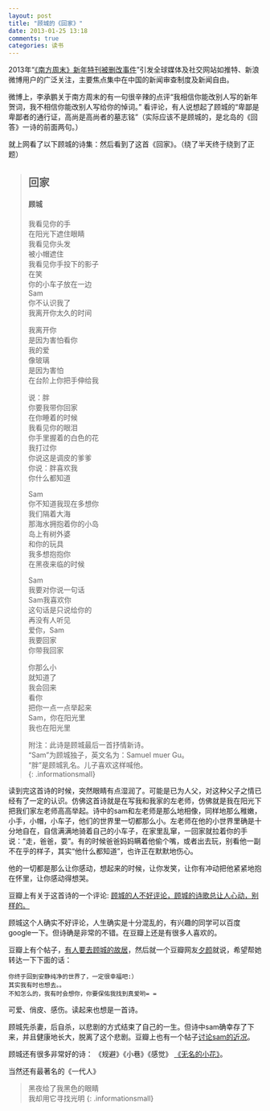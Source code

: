 ```yaml
---
layout: post
title: "顾城的《回家》"
date: 2013-01-25 13:18
comments: true
categories: 读书
---
```


2013年“[《南方周末》新年特刊被删改事件](http://zh.wikipedia.org/wiki/2013%E5%B9%B4%E3%80%8A%E5%8D%97%E6%96%B9%E5%91%A8%E6%9C%AB%E3%80%8B%E6%96%B0%E5%B9%B4%E7%89%B9%E5%88%8A%E8%A2%AB%E5%88%A0%E6%94%B9%E4%BA%8B%E4%BB%B6)”引发全球媒体及社交网站如推特、新浪微博用户的广泛关注，主要焦点集中在中国的新闻审查制度及新闻自由。

微博上，李承鹏关于南方周末的有一句很辛辣的点评“我相信你能改别人写的新年贺词，我不相信你能改别人写给你的悼词。”
看评论，有人说想起了顾城的“卑鄙是卑鄙者的通行证，高尚是高尚者的墓志铭”（实际应该不是顾城的，是北岛的《回答》一诗的前面两句。）

就上网看了以下顾城的诗集：然后看到了这首《回家》。（绕了半天终于绕到了正题）

> ## 回家      
>       
> #### 顾城      
>       
> 我看见你的手      
> 在阳光下遮住眼睛      
> 我看见你头发      
> 被小帽遮住      
> 我看见你手投下的影子      
> 在笑      
> 你的小车子放在一边      
> Sam      
> 你不认识我了      
> 我离开你太久的时间      
>       
> 我离开你      
> 是因为害怕看你      
> 我的爱      
> 像玻璃      
> 是因为害怕      
> 在台阶上你把手伸给我      
>       
> 说：胖      
> 你要我带你回家      
> 在你睡着的时候      
> 我看见你的眼泪      
> 你手里握着的白色的花      
> 我打过你      
> 你说这是调皮的爹爹      
> 你说：胖喜欢我      
> 你什么都知道      
>       
> Sam      
> 你不知道我现在多想你      
> 我们隔着大海      
> 那海水拥抱着你的小岛      
> 岛上有树外婆      
> 和你的玩具      
> 我多想抱抱你      
> 在黑夜来临的时候      
>       
> Sam      
> 我要对你说一句话      
> Sam我喜欢你      
> 这句话是只说给你的      
> 再没有人听见      
> 爱你，Sam      
> 我要回家      
> 你带我回家      
>       
> 你那么小      
> 就知道了      
> 我会回来      
> 看你      
> 把你一点一点举起来      
> Sam，你在阳光里      
> 我也在阳光里      
>       
> 附注：此诗是顾城最后一首抒情新诗。      
> “Sam”为顾城独子，英文名为：Samuel muer Gu。      
> “胖”是顾城乳名。儿子喜欢这样喊他。      
{: .informationsmall}

<!-- more -->

读到完这首诗的时候，突然眼睛有点湿润了。可能是已为人父，对这种父子之情已经有了一定的认识。仿佛这首诗就是在写我和我家的左老师，仿佛就是我在阳光下把我们家左老师高高举起。诗中的sam和左老师是那么地相像，同样地那么稚嫩，小手，小帽，小车子，他们的世界里一切都那么小。左老师在他的小世界里确是十分地自在，自信满满地骑着自己的小车子，在家里乱窜，一回家就拉着你的手说：“走，爸爸，耍”。有的时候爸爸妈妈瞒着他偷个嘴，或者出去玩，别看他一副不在乎的样子，其实“他什么都知道”，也许正在默默地伤心。

他的一切都是那么让你感动，想起来的时候，让你发笑，让你有冲动把他紧紧地抱在怀里，让你感动得想哭。

豆瓣上有关于这首诗的一个评论: [顾城的人不好评论，顾城的诗歌总让人心动，别样的。](http://www.douban.com/note/160838818/#sep)

顾城这个人确实不好评论，人生确实是十分混乱的，有兴趣的同学可以百度google一下。但诗确是非常的不错。在豆瓣上还是有很多人喜欢的。


豆瓣上有个帖子，[有人要去顾城的故居](http://www.douban.com/note/82658290/)，然后就一个豆瓣网友[夕颜](http://www.douban.com/people/unrequitedlove/)就说，希望帮她转达一下下面的话：

    你终于回到安静纯净的世界了，一定很幸福吧:）
    其实我有时也想去。。
    不知怎么的，我有时会想你，你要保佑我找到真爱哟= =

可爱、俏皮、感伤。读起来也想是一首诗。

顾城先杀妻，后自杀，以悲剧的方式结束了自己的一生。但诗中sam确幸存了下来，并且健康地长大，脱离了这个悲剧。豆瓣上也有一个帖子[讨论sam的近况](http://www.douban.com/group/topic/29091854/)。

顾城还有很多非常好的诗：
《规避》《小巷》《感觉》
[《无名的小花》](http://www.douban.com/group/topic/20602058/)。


当然还有最著名的《一代人》

> 黑夜给了我黑色的眼睛      
> 我却用它寻找光明
{: .informationsmall}

